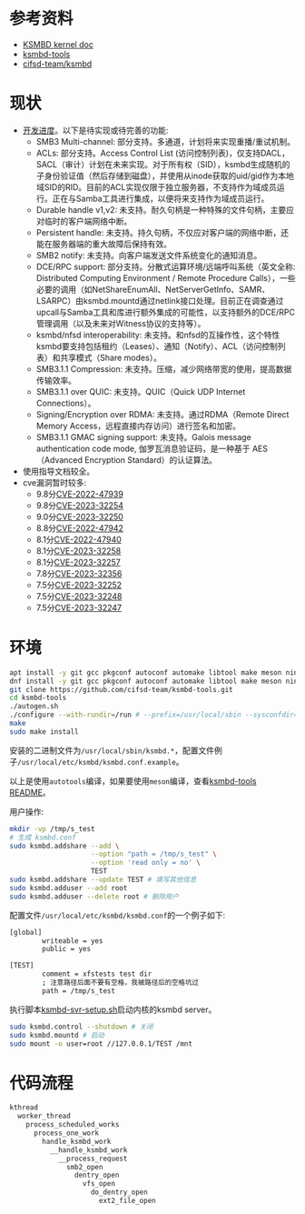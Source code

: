 # 参考资料

- [KSMBD kernel doc](https://chenxiaosong.com/src/translations/smb/ksmbd-kernel-doc.html)
- [ksmbd-tools](https://chenxiaosong.com/src/translations/smb/ksmbd-tools-readme.html)
- [cifsd-team/ksmbd](https://github.com/cifsd-team/ksmbd)

# 现状

- [开发进度](https://github.com/torvalds/linux/blob/master/Documentation/filesystems/smb/ksmbd.rst#ksmbd-feature-status)。以下是待实现或待完善的功能:
  - SMB3 Multi-channel: 部分支持。多通道，计划将来实现重播/重试机制。
  - ACLs: 部分支持。Access Control List (访问控制列表)，仅支持DACL，SACL（审计）计划在未来实现。对于所有权（SID），ksmbd生成随机的子身份验证值（然后存储到磁盘），并使用从inode获取的uid/gid作为本地域SID的RID。目前的ACL实现仅限于独立服务器，不支持作为域成员运行。正在与Samba工具进行集成，以便将来支持作为域成员运行。
  - Durable handle v1,v2: 未支持。耐久句柄是一种特殊的文件句柄，主要应对临时的客户端网络中断。
  - Persistent handle: 未支持。持久句柄，不仅应对客户端的网络中断，还能在服务器端的重大故障后保持有效。
  - SMB2 notify: 未支持。向客户端发送文件系统变化的通知消息。
  - DCE/RPC support: 部分支持。分散式运算环境/远端呼叫系统（英文全称: Distributed Computing Environment / Remote Procedure Calls），一些必要的调用（如NetShareEnumAll、NetServerGetInfo、SAMR、LSARPC）由ksmbd.mountd通过netlink接口处理。目前正在调查通过upcall与Samba工具和库进行额外集成的可能性，以支持额外的DCE/RPC管理调用（以及未来对Witness协议的支持等）。
  - ksmbd/nfsd interoperability: 未支持。和nfsd的互操作性，这个特性ksmbd要支持包括租约（Leases）、通知（Notify）、ACL（访问控制列表）和共享模式（Share modes）。
  - SMB3.1.1 Compression: 未支持。压缩，减少网络带宽的使用，提高数据传输效率。
  - SMB3.1.1 over QUIC: 未支持。QUIC（Quick UDP Internet Connections）。
  - Signing/Encryption over RDMA: 未支持。通过RDMA（Remote Direct Memory Access，远程直接内存访问）进行签名和加密。
  - SMB3.1.1 GMAC signing support: 未支持。Galois message authentication code mode, 伽罗瓦消息验证码，是一种基于 AES（Advanced Encryption Standard）的认证算法。
- 使用指导文档较全。
- cve漏洞暂时较多:
  - 9.8分[CVE-2022-47939](https://nvd.nist.gov/vuln/detail/cve-2022-47939)
  - 9.8分[CVE-2023-32254](https://nvd.nist.gov/vuln/detail/CVE-2023-32254)
  - 9.0分[CVE-2023-32250](https://nvd.nist.gov/vuln/detail/CVE-2023-32250)
  - 8.8分[CVE-2022-47942](https://nvd.nist.gov/vuln/detail/CVE-2022-47942)
  - 8.1分[CVE-2022-47940](https://nvd.nist.gov/vuln/detail/CVE-2022-47940)
  - 8.1分[CVE-2023-32258](https://nvd.nist.gov/vuln/detail/CVE-2023-32258)
  - 8.1分[CVE-2023-32257](https://nvd.nist.gov/vuln/detail/CVE-2023-32257)
  - 7.8分[CVE-2023-32356](https://nvd.nist.gov/vuln/detail/CVE-2023-32356)
  - 7.5分[CVE-2023-32252](https://nvd.nist.gov/vuln/detail/CVE-2023-32252)
  - 7.5分[CVE-2023-32248](https://nvd.nist.gov/vuln/detail/CVE-2023-32248)
  - 7.5分[CVE-2023-32247](https://nvd.nist.gov/vuln/detail/CVE-2023-32247)

# 环境

```sh
apt install -y git gcc pkgconf autoconf automake libtool make meson ninja-build gawk libnl-3-dev libnl-genl-3-dev libglib2.0-dev
dnf install -y git gcc pkgconf autoconf automake libtool make meson ninja-build gawk libnl3-devel glib2-devel
git clone https://github.com/cifsd-team/ksmbd-tools.git
cd ksmbd-tools
./autogen.sh
./configure --with-rundir=/run # --prefix=/usr/local/sbin --sysconfdir=/usr/local/etc
make
sudo make install 
```

安装的二进制文件为`/usr/local/sbin/ksmbd.*`，配置文件例子`/usr/local/etc/ksmbd/ksmbd.conf.example`。

以上是使用`autotools`编译，如果要使用`meson`编译，查看[ksmbd-tools README](https://chenxiaosong.com/src/translations/smb/ksmbd-tools-readme.html)。

用户操作:
<!--
```sh
# 以下3个命令是很早以前的命令
# ksmbd.adduser --add-user=MyUser
# ksmbd.adduser --update-user=MyUser --password=MyNewPassword
# ksmbd.adduser --del-user=MyUser
```
-->
```sh
mkdir -vp /tmp/s_test
# 生成 ksmbd.conf
sudo ksmbd.addshare --add \
                    --option "path = /tmp/s_test" \
                    --option 'read only = no' \
                    TEST
sudo ksmbd.addshare --update TEST # 填写其他信息
sudo ksmbd.adduser --add root
sudo ksmbd.adduser --delete root # 删除用户
```

配置文件`/usr/local/etc/ksmbd/ksmbd.conf`的一个例子如下:
```sh
[global]
        writeable = yes
        public = yes

[TEST]
        comment = xfstests test dir
        ; 注意路径后面不要有空格，我被路径后的空格坑过
        path = /tmp/s_test
```

执行脚本[ksmbd-svr-setup.sh](https://gitee.com/chenxiaosonggitee/blog/blob/master/courses/smb/ksmbd-svr-setup.sh)启动内核的ksmbd server。

```sh
sudo ksmbd.control --shutdown # 关闭
sudo ksmbd.mountd # 启动
sudo mount -o user=root //127.0.0.1/TEST /mnt
```

# 代码流程

```c
kthread
  worker_thread
    process_scheduled_works
      process_one_work
        handle_ksmbd_work
          __handle_ksmbd_work
            __process_request
              smb2_open
                dentry_open
                  vfs_open
                    do_dentry_open
                      ext2_file_open
```